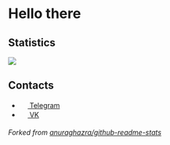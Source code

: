 # Hello there

## Statistics

<img src="https://github-readme-stats.vercel.app/api?username=Ansetto&show_icons=true&count_private=true">

## Contacts
- <a href="https://t.me/Ansetto"><img src="https://upload.wikimedia.org/wikipedia/commons/thumb/8/82/Telegram_logo.svg/768px-Telegram_logo.svg.png" width=16 height=16 /> Telegram</a>
- <a href="https://vk.com/Ansetto"><img src="https://upload.wikimedia.org/wikipedia/commons/thumb/2/21/VK.com-logo.svg/1024px-VK.com-logo.svg.png" width=16 height=16 /> VK</a>
<!--a href="https://twitter.com/Ansetto"><img src="https://image.flaticon.com/icons/svg/733/733579.svg" width=16 height=16 /> Twitter</a-->

###### Forked from <a href="https://github.com/anuraghazra/github-readme-stats">anuraghazra/github-readme-stats</a>
